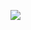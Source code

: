 ![](https://sun9-27.userapi.com/impg/8uYxuOwFmwFvPDmEuRtmfqVe3cP2NiSq6qDf_Q/IVcgmFq36-Q.jpg?size=660x620&quality=96&sign=3b1613a32fc7c5eeabdce81b45284f67&type=album)
